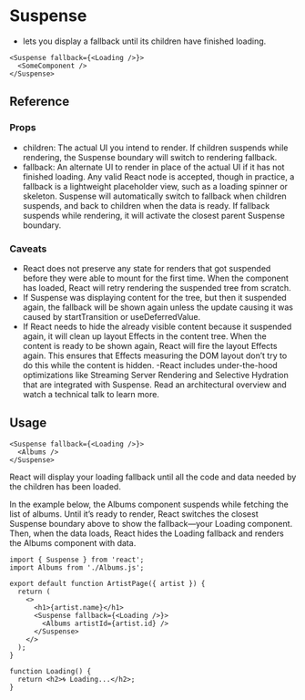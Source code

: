 # Suspense

- lets you display a fallback until its children have finished loading.

```
<Suspense fallback={<Loading />}>
  <SomeComponent />
</Suspense>
```

## Reference 

### Props 
- children: The actual UI you intend to render. If children suspends while rendering, the Suspense boundary will switch to rendering fallback.
- fallback: An alternate UI to render in place of the actual UI if it has not finished loading. Any valid React node is accepted, though in practice, a fallback is a lightweight placeholder view, such as a loading spinner or skeleton. Suspense will automatically switch to fallback when children suspends, and back to children when the data is ready. If fallback suspends while rendering, it will activate the closest parent Suspense boundary.
### Caveats 
- React does not preserve any state for renders that got suspended before they were able to mount for the first time. When the component has loaded, React will retry rendering the suspended tree from scratch.
- If Suspense was displaying content for the tree, but then it suspended again, the fallback will be shown again unless the update causing it was caused by startTransition or useDeferredValue.
- If React needs to hide the already visible content because it suspended again, it will clean up layout Effects in the content tree. When the content is ready to be shown again, React will fire the layout Effects again. This ensures that Effects measuring the DOM layout don’t try to do this while the content is hidden.
-React includes under-the-hood optimizations like Streaming Server Rendering and Selective Hydration that are integrated with Suspense. Read an architectural overview and watch a technical talk to learn more.


## Usage

```
<Suspense fallback={<Loading />}>
  <Albums />
</Suspense>
```

React will display your loading fallback until all the code and data needed by the children has been loaded.

In the example below, the Albums component suspends while fetching the list of albums. Until it’s ready to render, React switches the closest Suspense boundary above to show the fallback—your Loading component. Then, when the data loads, React hides the Loading fallback and renders the Albums component with data.

```
import { Suspense } from 'react';
import Albums from './Albums.js';

export default function ArtistPage({ artist }) {
  return (
    <>
      <h1>{artist.name}</h1>
      <Suspense fallback={<Loading />}>
        <Albums artistId={artist.id} />
      </Suspense>
    </>
  );
}

function Loading() {
  return <h2>🌀 Loading...</h2>;
}

```
